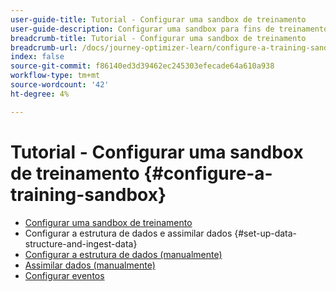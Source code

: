 ```yaml
---
user-guide-title: Tutorial - Configurar uma sandbox de treinamento
user-guide-description: Configurar uma sandbox para fins de treinamento
breadcrumb-title: Tutorial - Configurar uma sandbox de treinamento
breadcrumb-url: /docs/journey-optimizer-learn/configure-a-training-sandbox/introduction-and-prerequisites.html
index: false
source-git-commit: f86140ed3d39462ec245303efecade64a610a938
workflow-type: tm+mt
source-wordcount: '42'
ht-degree: 4%

---
```



# Tutorial - Configurar uma sandbox de treinamento {#configure-a-training-sandbox}

+ [Configurar uma sandbox de treinamento](/help/tutorial-configure-a-training-sandbox/introduction-and-prerequisites.md)
+ Configurar a estrutura de dados e assimilar dados {#set-up-data-structure-and-ingest-data}
+ [Configurar a estrutura de dados (manualmente)](/help/tutorial-configure-a-training-sandbox/manual-data-set-up.md)
+ [Assimilar dados (manualmente)](/help/tutorial-configure-a-training-sandbox/manual-data-ingestion.md)
+ [Configurar eventos](/help/tutorial-configure-a-training-sandbox/configure-events.md)
